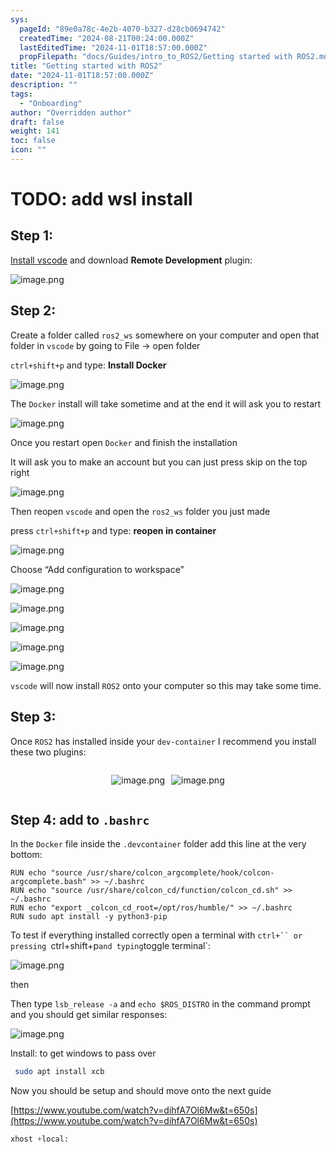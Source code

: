 ```yaml
---
sys:
  pageId: "89e0a78c-4e2b-4070-b327-d28cb0694742"
  createdTime: "2024-08-21T00:24:00.000Z"
  lastEditedTime: "2024-11-01T18:57:00.000Z"
  propFilepath: "docs/Guides/intro_to_ROS2/Getting started with ROS2.md"
title: "Getting started with ROS2"
date: "2024-11-01T18:57:00.000Z"
description: ""
tags:
  - "Onboarding"
author: "Overridden author"
draft: false
weight: 141
toc: false
icon: ""
---
```


# TODO: add wsl install

## Step 1:

[Install vscode](https://code.visualstudio.com/download) and download **Remote Development** plugin:

![image.png](https://prod-files-secure.s3.us-west-2.amazonaws.com/d518164a-d88e-44d1-a4ee-3adb3bd8bce0/efb52993-1881-4a40-b95e-6f020334f022/image.png?X-Amz-Algorithm=AWS4-HMAC-SHA256&X-Amz-Content-Sha256=UNSIGNED-PAYLOAD&X-Amz-Credential=ASIAZI2LB466Y6AXRG6B%2F20250413%2Fus-west-2%2Fs3%2Faws4_request&X-Amz-Date=20250413T160856Z&X-Amz-Expires=3600&X-Amz-Security-Token=IQoJb3JpZ2luX2VjEHQaCXVzLXdlc3QtMiJHMEUCIQDJk%2BplW7Fa6XXtfV1ntJVD3aVAzznfwMbdcszdVaQGvgIgRD7jjlyONadr5duldbdga9PfRdxb7yIEbFAtPAfmB4EqiAQI7P%2F%2F%2F%2F%2F%2F%2F%2F%2F%2FARAAGgw2Mzc0MjMxODM4MDUiDKstAvEygjv0Z6Uk%2ByrcA%2FQ%2BRS7qAuZHAi0uGeNfG0XQpOcVQonJ5ykhqzng8oRvPHmEDoaFTRfKfophzepZyGpHqKAOmHARv7C4F1DsfXauRa3xPrbZ9sI3SD1ioDMOJo7h0yD5l4YJ70WHLply4xM1y%2BvzN1w3pTYhf3t65Nw%2FRUEay3qElTBFwv4iPINZOJ4KsNYXiMvP12O5KqZAy3qNE5gbuvIVjO9Kr9omohM%2F1jKnb%2BCJWiiXPF4nR%2FKBXiU%2BriLpVmLrX1mfzZnO35sXO1tcCCFIAOlctaTpwX89fUFJ58ZmqQedwwenCBags%2BB%2BO87Jc19mfdWkNa3FKn%2B8IThm08zJXcfOsBDohkyyEnshgjxdKdhgRQISOLMgGxk2holCMplWR8YPv33ni7Y1UkBqHRbdh%2BN22yJNQGpiAsQ4nk5oWZahMvC35WucxSB0CsN4c6AjWi1Z915doIBWnLgRlgwuvr8fCTLcV%2Be4epNLw8vm%2Fhc%2FT%2Bbls7cWT%2FPjUQNBfwyJb3s%2FMnDoLZIFPw2tk0FmIfDTErqvUAMjBCLMN0jk8RoxuZeovD8YBHrgL3nEDwDLdl2vq9L5cZJ3hP2GRcucwh4ckhoO%2FOyJYVz%2BPHFnBUAf%2F%2FyGWWOC9u6rMTN5YZZbLUc1MJa97r8GOqUBEQnLNP%2F0dvzy1ujR5cLvuITu%2FrPDWH%2Batq40aQyLLEgc3rF99PXNppA9s3v%2BvgBYxoHUmvFsQDjISpK9OnhsrS%2BDPnDqXfaRiTrlCucVYweKCrRHmlu9j8JuKUmOS9D0Dtdi1jMbfpw7BeHTYzA%2BUH9kcWkBWnm7HiXwAHvr6dAWngWgBuxzKEIhcBi8F%2FuwrV58NjuxF4hSUjUVIf0bgyn%2ByVKw&X-Amz-Signature=18c13bfa02bf11040908018da735faf08eeb1817f14d80054f62df4b0c8b1b6a&X-Amz-SignedHeaders=host&x-id=GetObject)

## Step 2:

Create a folder called `ros2_ws` somewhere on your computer and open that folder in `vscode` by going to File → open folder 

`ctrl+shift+p` and type: **Install Docker**

![image.png](https://prod-files-secure.s3.us-west-2.amazonaws.com/d518164a-d88e-44d1-a4ee-3adb3bd8bce0/2269dc0e-1cd5-47ff-bceb-c04ad9b2eab0/image.png?X-Amz-Algorithm=AWS4-HMAC-SHA256&X-Amz-Content-Sha256=UNSIGNED-PAYLOAD&X-Amz-Credential=ASIAZI2LB466Y6AXRG6B%2F20250413%2Fus-west-2%2Fs3%2Faws4_request&X-Amz-Date=20250413T160856Z&X-Amz-Expires=3600&X-Amz-Security-Token=IQoJb3JpZ2luX2VjEHQaCXVzLXdlc3QtMiJHMEUCIQDJk%2BplW7Fa6XXtfV1ntJVD3aVAzznfwMbdcszdVaQGvgIgRD7jjlyONadr5duldbdga9PfRdxb7yIEbFAtPAfmB4EqiAQI7P%2F%2F%2F%2F%2F%2F%2F%2F%2F%2FARAAGgw2Mzc0MjMxODM4MDUiDKstAvEygjv0Z6Uk%2ByrcA%2FQ%2BRS7qAuZHAi0uGeNfG0XQpOcVQonJ5ykhqzng8oRvPHmEDoaFTRfKfophzepZyGpHqKAOmHARv7C4F1DsfXauRa3xPrbZ9sI3SD1ioDMOJo7h0yD5l4YJ70WHLply4xM1y%2BvzN1w3pTYhf3t65Nw%2FRUEay3qElTBFwv4iPINZOJ4KsNYXiMvP12O5KqZAy3qNE5gbuvIVjO9Kr9omohM%2F1jKnb%2BCJWiiXPF4nR%2FKBXiU%2BriLpVmLrX1mfzZnO35sXO1tcCCFIAOlctaTpwX89fUFJ58ZmqQedwwenCBags%2BB%2BO87Jc19mfdWkNa3FKn%2B8IThm08zJXcfOsBDohkyyEnshgjxdKdhgRQISOLMgGxk2holCMplWR8YPv33ni7Y1UkBqHRbdh%2BN22yJNQGpiAsQ4nk5oWZahMvC35WucxSB0CsN4c6AjWi1Z915doIBWnLgRlgwuvr8fCTLcV%2Be4epNLw8vm%2Fhc%2FT%2Bbls7cWT%2FPjUQNBfwyJb3s%2FMnDoLZIFPw2tk0FmIfDTErqvUAMjBCLMN0jk8RoxuZeovD8YBHrgL3nEDwDLdl2vq9L5cZJ3hP2GRcucwh4ckhoO%2FOyJYVz%2BPHFnBUAf%2F%2FyGWWOC9u6rMTN5YZZbLUc1MJa97r8GOqUBEQnLNP%2F0dvzy1ujR5cLvuITu%2FrPDWH%2Batq40aQyLLEgc3rF99PXNppA9s3v%2BvgBYxoHUmvFsQDjISpK9OnhsrS%2BDPnDqXfaRiTrlCucVYweKCrRHmlu9j8JuKUmOS9D0Dtdi1jMbfpw7BeHTYzA%2BUH9kcWkBWnm7HiXwAHvr6dAWngWgBuxzKEIhcBi8F%2FuwrV58NjuxF4hSUjUVIf0bgyn%2ByVKw&X-Amz-Signature=7ea3295a551b2993db31d790b5f399cca613c209181f09b0798612dc1d0e709f&X-Amz-SignedHeaders=host&x-id=GetObject)

The `Docker` install will take sometime and at the end it will ask you to restart

![image.png](https://prod-files-secure.s3.us-west-2.amazonaws.com/d518164a-d88e-44d1-a4ee-3adb3bd8bce0/ed233f78-be33-4b1f-b89c-9c346c0e961e/image.png?X-Amz-Algorithm=AWS4-HMAC-SHA256&X-Amz-Content-Sha256=UNSIGNED-PAYLOAD&X-Amz-Credential=ASIAZI2LB466Y6AXRG6B%2F20250413%2Fus-west-2%2Fs3%2Faws4_request&X-Amz-Date=20250413T160856Z&X-Amz-Expires=3600&X-Amz-Security-Token=IQoJb3JpZ2luX2VjEHQaCXVzLXdlc3QtMiJHMEUCIQDJk%2BplW7Fa6XXtfV1ntJVD3aVAzznfwMbdcszdVaQGvgIgRD7jjlyONadr5duldbdga9PfRdxb7yIEbFAtPAfmB4EqiAQI7P%2F%2F%2F%2F%2F%2F%2F%2F%2F%2FARAAGgw2Mzc0MjMxODM4MDUiDKstAvEygjv0Z6Uk%2ByrcA%2FQ%2BRS7qAuZHAi0uGeNfG0XQpOcVQonJ5ykhqzng8oRvPHmEDoaFTRfKfophzepZyGpHqKAOmHARv7C4F1DsfXauRa3xPrbZ9sI3SD1ioDMOJo7h0yD5l4YJ70WHLply4xM1y%2BvzN1w3pTYhf3t65Nw%2FRUEay3qElTBFwv4iPINZOJ4KsNYXiMvP12O5KqZAy3qNE5gbuvIVjO9Kr9omohM%2F1jKnb%2BCJWiiXPF4nR%2FKBXiU%2BriLpVmLrX1mfzZnO35sXO1tcCCFIAOlctaTpwX89fUFJ58ZmqQedwwenCBags%2BB%2BO87Jc19mfdWkNa3FKn%2B8IThm08zJXcfOsBDohkyyEnshgjxdKdhgRQISOLMgGxk2holCMplWR8YPv33ni7Y1UkBqHRbdh%2BN22yJNQGpiAsQ4nk5oWZahMvC35WucxSB0CsN4c6AjWi1Z915doIBWnLgRlgwuvr8fCTLcV%2Be4epNLw8vm%2Fhc%2FT%2Bbls7cWT%2FPjUQNBfwyJb3s%2FMnDoLZIFPw2tk0FmIfDTErqvUAMjBCLMN0jk8RoxuZeovD8YBHrgL3nEDwDLdl2vq9L5cZJ3hP2GRcucwh4ckhoO%2FOyJYVz%2BPHFnBUAf%2F%2FyGWWOC9u6rMTN5YZZbLUc1MJa97r8GOqUBEQnLNP%2F0dvzy1ujR5cLvuITu%2FrPDWH%2Batq40aQyLLEgc3rF99PXNppA9s3v%2BvgBYxoHUmvFsQDjISpK9OnhsrS%2BDPnDqXfaRiTrlCucVYweKCrRHmlu9j8JuKUmOS9D0Dtdi1jMbfpw7BeHTYzA%2BUH9kcWkBWnm7HiXwAHvr6dAWngWgBuxzKEIhcBi8F%2FuwrV58NjuxF4hSUjUVIf0bgyn%2ByVKw&X-Amz-Signature=545ae3378986cb7da3c963711fa11b1771f968d0397675d68abc10c2a76327a7&X-Amz-SignedHeaders=host&x-id=GetObject)

Once you restart open `Docker` and finish the installation

It will ask you to make an account but you can just press skip on the top right

![image.png](https://prod-files-secure.s3.us-west-2.amazonaws.com/d518164a-d88e-44d1-a4ee-3adb3bd8bce0/21010ad9-1659-4fd9-9f59-9932a09b2a3d/image.png?X-Amz-Algorithm=AWS4-HMAC-SHA256&X-Amz-Content-Sha256=UNSIGNED-PAYLOAD&X-Amz-Credential=ASIAZI2LB466Y6AXRG6B%2F20250413%2Fus-west-2%2Fs3%2Faws4_request&X-Amz-Date=20250413T160856Z&X-Amz-Expires=3600&X-Amz-Security-Token=IQoJb3JpZ2luX2VjEHQaCXVzLXdlc3QtMiJHMEUCIQDJk%2BplW7Fa6XXtfV1ntJVD3aVAzznfwMbdcszdVaQGvgIgRD7jjlyONadr5duldbdga9PfRdxb7yIEbFAtPAfmB4EqiAQI7P%2F%2F%2F%2F%2F%2F%2F%2F%2F%2FARAAGgw2Mzc0MjMxODM4MDUiDKstAvEygjv0Z6Uk%2ByrcA%2FQ%2BRS7qAuZHAi0uGeNfG0XQpOcVQonJ5ykhqzng8oRvPHmEDoaFTRfKfophzepZyGpHqKAOmHARv7C4F1DsfXauRa3xPrbZ9sI3SD1ioDMOJo7h0yD5l4YJ70WHLply4xM1y%2BvzN1w3pTYhf3t65Nw%2FRUEay3qElTBFwv4iPINZOJ4KsNYXiMvP12O5KqZAy3qNE5gbuvIVjO9Kr9omohM%2F1jKnb%2BCJWiiXPF4nR%2FKBXiU%2BriLpVmLrX1mfzZnO35sXO1tcCCFIAOlctaTpwX89fUFJ58ZmqQedwwenCBags%2BB%2BO87Jc19mfdWkNa3FKn%2B8IThm08zJXcfOsBDohkyyEnshgjxdKdhgRQISOLMgGxk2holCMplWR8YPv33ni7Y1UkBqHRbdh%2BN22yJNQGpiAsQ4nk5oWZahMvC35WucxSB0CsN4c6AjWi1Z915doIBWnLgRlgwuvr8fCTLcV%2Be4epNLw8vm%2Fhc%2FT%2Bbls7cWT%2FPjUQNBfwyJb3s%2FMnDoLZIFPw2tk0FmIfDTErqvUAMjBCLMN0jk8RoxuZeovD8YBHrgL3nEDwDLdl2vq9L5cZJ3hP2GRcucwh4ckhoO%2FOyJYVz%2BPHFnBUAf%2F%2FyGWWOC9u6rMTN5YZZbLUc1MJa97r8GOqUBEQnLNP%2F0dvzy1ujR5cLvuITu%2FrPDWH%2Batq40aQyLLEgc3rF99PXNppA9s3v%2BvgBYxoHUmvFsQDjISpK9OnhsrS%2BDPnDqXfaRiTrlCucVYweKCrRHmlu9j8JuKUmOS9D0Dtdi1jMbfpw7BeHTYzA%2BUH9kcWkBWnm7HiXwAHvr6dAWngWgBuxzKEIhcBi8F%2FuwrV58NjuxF4hSUjUVIf0bgyn%2ByVKw&X-Amz-Signature=cd11bacf9941ad061524c801aa4e3766491b22bb5e10f26fcd76884d007af217&X-Amz-SignedHeaders=host&x-id=GetObject)

Then reopen `vscode` and open the `ros2_ws` folder you just made

press `ctrl+shift+p` and type: **reopen in container**

![image.png](https://prod-files-secure.s3.us-west-2.amazonaws.com/d518164a-d88e-44d1-a4ee-3adb3bd8bce0/4e93b8c2-41ad-488c-8095-c74205196118/image.png?X-Amz-Algorithm=AWS4-HMAC-SHA256&X-Amz-Content-Sha256=UNSIGNED-PAYLOAD&X-Amz-Credential=ASIAZI2LB466Y6AXRG6B%2F20250413%2Fus-west-2%2Fs3%2Faws4_request&X-Amz-Date=20250413T160856Z&X-Amz-Expires=3600&X-Amz-Security-Token=IQoJb3JpZ2luX2VjEHQaCXVzLXdlc3QtMiJHMEUCIQDJk%2BplW7Fa6XXtfV1ntJVD3aVAzznfwMbdcszdVaQGvgIgRD7jjlyONadr5duldbdga9PfRdxb7yIEbFAtPAfmB4EqiAQI7P%2F%2F%2F%2F%2F%2F%2F%2F%2F%2FARAAGgw2Mzc0MjMxODM4MDUiDKstAvEygjv0Z6Uk%2ByrcA%2FQ%2BRS7qAuZHAi0uGeNfG0XQpOcVQonJ5ykhqzng8oRvPHmEDoaFTRfKfophzepZyGpHqKAOmHARv7C4F1DsfXauRa3xPrbZ9sI3SD1ioDMOJo7h0yD5l4YJ70WHLply4xM1y%2BvzN1w3pTYhf3t65Nw%2FRUEay3qElTBFwv4iPINZOJ4KsNYXiMvP12O5KqZAy3qNE5gbuvIVjO9Kr9omohM%2F1jKnb%2BCJWiiXPF4nR%2FKBXiU%2BriLpVmLrX1mfzZnO35sXO1tcCCFIAOlctaTpwX89fUFJ58ZmqQedwwenCBags%2BB%2BO87Jc19mfdWkNa3FKn%2B8IThm08zJXcfOsBDohkyyEnshgjxdKdhgRQISOLMgGxk2holCMplWR8YPv33ni7Y1UkBqHRbdh%2BN22yJNQGpiAsQ4nk5oWZahMvC35WucxSB0CsN4c6AjWi1Z915doIBWnLgRlgwuvr8fCTLcV%2Be4epNLw8vm%2Fhc%2FT%2Bbls7cWT%2FPjUQNBfwyJb3s%2FMnDoLZIFPw2tk0FmIfDTErqvUAMjBCLMN0jk8RoxuZeovD8YBHrgL3nEDwDLdl2vq9L5cZJ3hP2GRcucwh4ckhoO%2FOyJYVz%2BPHFnBUAf%2F%2FyGWWOC9u6rMTN5YZZbLUc1MJa97r8GOqUBEQnLNP%2F0dvzy1ujR5cLvuITu%2FrPDWH%2Batq40aQyLLEgc3rF99PXNppA9s3v%2BvgBYxoHUmvFsQDjISpK9OnhsrS%2BDPnDqXfaRiTrlCucVYweKCrRHmlu9j8JuKUmOS9D0Dtdi1jMbfpw7BeHTYzA%2BUH9kcWkBWnm7HiXwAHvr6dAWngWgBuxzKEIhcBi8F%2FuwrV58NjuxF4hSUjUVIf0bgyn%2ByVKw&X-Amz-Signature=89fd539b23f9b4a25aeb1dfe577a388a200d22e26d241d6d63ceb475e6f92a0b&X-Amz-SignedHeaders=host&x-id=GetObject)

Choose “Add configuration to workspace”

![image.png](https://prod-files-secure.s3.us-west-2.amazonaws.com/d518164a-d88e-44d1-a4ee-3adb3bd8bce0/9560b282-5060-4989-ba37-97e7b2c22476/image.png?X-Amz-Algorithm=AWS4-HMAC-SHA256&X-Amz-Content-Sha256=UNSIGNED-PAYLOAD&X-Amz-Credential=ASIAZI2LB466Y6AXRG6B%2F20250413%2Fus-west-2%2Fs3%2Faws4_request&X-Amz-Date=20250413T160856Z&X-Amz-Expires=3600&X-Amz-Security-Token=IQoJb3JpZ2luX2VjEHQaCXVzLXdlc3QtMiJHMEUCIQDJk%2BplW7Fa6XXtfV1ntJVD3aVAzznfwMbdcszdVaQGvgIgRD7jjlyONadr5duldbdga9PfRdxb7yIEbFAtPAfmB4EqiAQI7P%2F%2F%2F%2F%2F%2F%2F%2F%2F%2FARAAGgw2Mzc0MjMxODM4MDUiDKstAvEygjv0Z6Uk%2ByrcA%2FQ%2BRS7qAuZHAi0uGeNfG0XQpOcVQonJ5ykhqzng8oRvPHmEDoaFTRfKfophzepZyGpHqKAOmHARv7C4F1DsfXauRa3xPrbZ9sI3SD1ioDMOJo7h0yD5l4YJ70WHLply4xM1y%2BvzN1w3pTYhf3t65Nw%2FRUEay3qElTBFwv4iPINZOJ4KsNYXiMvP12O5KqZAy3qNE5gbuvIVjO9Kr9omohM%2F1jKnb%2BCJWiiXPF4nR%2FKBXiU%2BriLpVmLrX1mfzZnO35sXO1tcCCFIAOlctaTpwX89fUFJ58ZmqQedwwenCBags%2BB%2BO87Jc19mfdWkNa3FKn%2B8IThm08zJXcfOsBDohkyyEnshgjxdKdhgRQISOLMgGxk2holCMplWR8YPv33ni7Y1UkBqHRbdh%2BN22yJNQGpiAsQ4nk5oWZahMvC35WucxSB0CsN4c6AjWi1Z915doIBWnLgRlgwuvr8fCTLcV%2Be4epNLw8vm%2Fhc%2FT%2Bbls7cWT%2FPjUQNBfwyJb3s%2FMnDoLZIFPw2tk0FmIfDTErqvUAMjBCLMN0jk8RoxuZeovD8YBHrgL3nEDwDLdl2vq9L5cZJ3hP2GRcucwh4ckhoO%2FOyJYVz%2BPHFnBUAf%2F%2FyGWWOC9u6rMTN5YZZbLUc1MJa97r8GOqUBEQnLNP%2F0dvzy1ujR5cLvuITu%2FrPDWH%2Batq40aQyLLEgc3rF99PXNppA9s3v%2BvgBYxoHUmvFsQDjISpK9OnhsrS%2BDPnDqXfaRiTrlCucVYweKCrRHmlu9j8JuKUmOS9D0Dtdi1jMbfpw7BeHTYzA%2BUH9kcWkBWnm7HiXwAHvr6dAWngWgBuxzKEIhcBi8F%2FuwrV58NjuxF4hSUjUVIf0bgyn%2ByVKw&X-Amz-Signature=3fe013373d43a59455054a44457d234abb156260d14460b8e143fae7312e21db&X-Amz-SignedHeaders=host&x-id=GetObject)

![image.png](https://prod-files-secure.s3.us-west-2.amazonaws.com/d518164a-d88e-44d1-a4ee-3adb3bd8bce0/2ee63f81-886b-48e8-a553-dc6e5eac99e4/image.png?X-Amz-Algorithm=AWS4-HMAC-SHA256&X-Amz-Content-Sha256=UNSIGNED-PAYLOAD&X-Amz-Credential=ASIAZI2LB466Y6AXRG6B%2F20250413%2Fus-west-2%2Fs3%2Faws4_request&X-Amz-Date=20250413T160856Z&X-Amz-Expires=3600&X-Amz-Security-Token=IQoJb3JpZ2luX2VjEHQaCXVzLXdlc3QtMiJHMEUCIQDJk%2BplW7Fa6XXtfV1ntJVD3aVAzznfwMbdcszdVaQGvgIgRD7jjlyONadr5duldbdga9PfRdxb7yIEbFAtPAfmB4EqiAQI7P%2F%2F%2F%2F%2F%2F%2F%2F%2F%2FARAAGgw2Mzc0MjMxODM4MDUiDKstAvEygjv0Z6Uk%2ByrcA%2FQ%2BRS7qAuZHAi0uGeNfG0XQpOcVQonJ5ykhqzng8oRvPHmEDoaFTRfKfophzepZyGpHqKAOmHARv7C4F1DsfXauRa3xPrbZ9sI3SD1ioDMOJo7h0yD5l4YJ70WHLply4xM1y%2BvzN1w3pTYhf3t65Nw%2FRUEay3qElTBFwv4iPINZOJ4KsNYXiMvP12O5KqZAy3qNE5gbuvIVjO9Kr9omohM%2F1jKnb%2BCJWiiXPF4nR%2FKBXiU%2BriLpVmLrX1mfzZnO35sXO1tcCCFIAOlctaTpwX89fUFJ58ZmqQedwwenCBags%2BB%2BO87Jc19mfdWkNa3FKn%2B8IThm08zJXcfOsBDohkyyEnshgjxdKdhgRQISOLMgGxk2holCMplWR8YPv33ni7Y1UkBqHRbdh%2BN22yJNQGpiAsQ4nk5oWZahMvC35WucxSB0CsN4c6AjWi1Z915doIBWnLgRlgwuvr8fCTLcV%2Be4epNLw8vm%2Fhc%2FT%2Bbls7cWT%2FPjUQNBfwyJb3s%2FMnDoLZIFPw2tk0FmIfDTErqvUAMjBCLMN0jk8RoxuZeovD8YBHrgL3nEDwDLdl2vq9L5cZJ3hP2GRcucwh4ckhoO%2FOyJYVz%2BPHFnBUAf%2F%2FyGWWOC9u6rMTN5YZZbLUc1MJa97r8GOqUBEQnLNP%2F0dvzy1ujR5cLvuITu%2FrPDWH%2Batq40aQyLLEgc3rF99PXNppA9s3v%2BvgBYxoHUmvFsQDjISpK9OnhsrS%2BDPnDqXfaRiTrlCucVYweKCrRHmlu9j8JuKUmOS9D0Dtdi1jMbfpw7BeHTYzA%2BUH9kcWkBWnm7HiXwAHvr6dAWngWgBuxzKEIhcBi8F%2FuwrV58NjuxF4hSUjUVIf0bgyn%2ByVKw&X-Amz-Signature=976f75468811dc7ee7c13939b8a7717c3ac33ebe585a1ddb709f23c6b048c227&X-Amz-SignedHeaders=host&x-id=GetObject)

![image.png](https://prod-files-secure.s3.us-west-2.amazonaws.com/d518164a-d88e-44d1-a4ee-3adb3bd8bce0/ae1580b2-b048-407e-aed9-b584224a7a04/image.png?X-Amz-Algorithm=AWS4-HMAC-SHA256&X-Amz-Content-Sha256=UNSIGNED-PAYLOAD&X-Amz-Credential=ASIAZI2LB466Y6AXRG6B%2F20250413%2Fus-west-2%2Fs3%2Faws4_request&X-Amz-Date=20250413T160856Z&X-Amz-Expires=3600&X-Amz-Security-Token=IQoJb3JpZ2luX2VjEHQaCXVzLXdlc3QtMiJHMEUCIQDJk%2BplW7Fa6XXtfV1ntJVD3aVAzznfwMbdcszdVaQGvgIgRD7jjlyONadr5duldbdga9PfRdxb7yIEbFAtPAfmB4EqiAQI7P%2F%2F%2F%2F%2F%2F%2F%2F%2F%2FARAAGgw2Mzc0MjMxODM4MDUiDKstAvEygjv0Z6Uk%2ByrcA%2FQ%2BRS7qAuZHAi0uGeNfG0XQpOcVQonJ5ykhqzng8oRvPHmEDoaFTRfKfophzepZyGpHqKAOmHARv7C4F1DsfXauRa3xPrbZ9sI3SD1ioDMOJo7h0yD5l4YJ70WHLply4xM1y%2BvzN1w3pTYhf3t65Nw%2FRUEay3qElTBFwv4iPINZOJ4KsNYXiMvP12O5KqZAy3qNE5gbuvIVjO9Kr9omohM%2F1jKnb%2BCJWiiXPF4nR%2FKBXiU%2BriLpVmLrX1mfzZnO35sXO1tcCCFIAOlctaTpwX89fUFJ58ZmqQedwwenCBags%2BB%2BO87Jc19mfdWkNa3FKn%2B8IThm08zJXcfOsBDohkyyEnshgjxdKdhgRQISOLMgGxk2holCMplWR8YPv33ni7Y1UkBqHRbdh%2BN22yJNQGpiAsQ4nk5oWZahMvC35WucxSB0CsN4c6AjWi1Z915doIBWnLgRlgwuvr8fCTLcV%2Be4epNLw8vm%2Fhc%2FT%2Bbls7cWT%2FPjUQNBfwyJb3s%2FMnDoLZIFPw2tk0FmIfDTErqvUAMjBCLMN0jk8RoxuZeovD8YBHrgL3nEDwDLdl2vq9L5cZJ3hP2GRcucwh4ckhoO%2FOyJYVz%2BPHFnBUAf%2F%2FyGWWOC9u6rMTN5YZZbLUc1MJa97r8GOqUBEQnLNP%2F0dvzy1ujR5cLvuITu%2FrPDWH%2Batq40aQyLLEgc3rF99PXNppA9s3v%2BvgBYxoHUmvFsQDjISpK9OnhsrS%2BDPnDqXfaRiTrlCucVYweKCrRHmlu9j8JuKUmOS9D0Dtdi1jMbfpw7BeHTYzA%2BUH9kcWkBWnm7HiXwAHvr6dAWngWgBuxzKEIhcBi8F%2FuwrV58NjuxF4hSUjUVIf0bgyn%2ByVKw&X-Amz-Signature=1de3e6797aa28f601ca01bdf554c5e21d8cd4cdf91fc78c59585463486d61c85&X-Amz-SignedHeaders=host&x-id=GetObject)

![image.png](https://prod-files-secure.s3.us-west-2.amazonaws.com/d518164a-d88e-44d1-a4ee-3adb3bd8bce0/53255b28-f75e-430f-b9e3-c0ac8577e42b/image.png?X-Amz-Algorithm=AWS4-HMAC-SHA256&X-Amz-Content-Sha256=UNSIGNED-PAYLOAD&X-Amz-Credential=ASIAZI2LB466Y6AXRG6B%2F20250413%2Fus-west-2%2Fs3%2Faws4_request&X-Amz-Date=20250413T160856Z&X-Amz-Expires=3600&X-Amz-Security-Token=IQoJb3JpZ2luX2VjEHQaCXVzLXdlc3QtMiJHMEUCIQDJk%2BplW7Fa6XXtfV1ntJVD3aVAzznfwMbdcszdVaQGvgIgRD7jjlyONadr5duldbdga9PfRdxb7yIEbFAtPAfmB4EqiAQI7P%2F%2F%2F%2F%2F%2F%2F%2F%2F%2FARAAGgw2Mzc0MjMxODM4MDUiDKstAvEygjv0Z6Uk%2ByrcA%2FQ%2BRS7qAuZHAi0uGeNfG0XQpOcVQonJ5ykhqzng8oRvPHmEDoaFTRfKfophzepZyGpHqKAOmHARv7C4F1DsfXauRa3xPrbZ9sI3SD1ioDMOJo7h0yD5l4YJ70WHLply4xM1y%2BvzN1w3pTYhf3t65Nw%2FRUEay3qElTBFwv4iPINZOJ4KsNYXiMvP12O5KqZAy3qNE5gbuvIVjO9Kr9omohM%2F1jKnb%2BCJWiiXPF4nR%2FKBXiU%2BriLpVmLrX1mfzZnO35sXO1tcCCFIAOlctaTpwX89fUFJ58ZmqQedwwenCBags%2BB%2BO87Jc19mfdWkNa3FKn%2B8IThm08zJXcfOsBDohkyyEnshgjxdKdhgRQISOLMgGxk2holCMplWR8YPv33ni7Y1UkBqHRbdh%2BN22yJNQGpiAsQ4nk5oWZahMvC35WucxSB0CsN4c6AjWi1Z915doIBWnLgRlgwuvr8fCTLcV%2Be4epNLw8vm%2Fhc%2FT%2Bbls7cWT%2FPjUQNBfwyJb3s%2FMnDoLZIFPw2tk0FmIfDTErqvUAMjBCLMN0jk8RoxuZeovD8YBHrgL3nEDwDLdl2vq9L5cZJ3hP2GRcucwh4ckhoO%2FOyJYVz%2BPHFnBUAf%2F%2FyGWWOC9u6rMTN5YZZbLUc1MJa97r8GOqUBEQnLNP%2F0dvzy1ujR5cLvuITu%2FrPDWH%2Batq40aQyLLEgc3rF99PXNppA9s3v%2BvgBYxoHUmvFsQDjISpK9OnhsrS%2BDPnDqXfaRiTrlCucVYweKCrRHmlu9j8JuKUmOS9D0Dtdi1jMbfpw7BeHTYzA%2BUH9kcWkBWnm7HiXwAHvr6dAWngWgBuxzKEIhcBi8F%2FuwrV58NjuxF4hSUjUVIf0bgyn%2ByVKw&X-Amz-Signature=a260afb8faeb468042f292e68b93083229e411f39b894e54807409647bb472cf&X-Amz-SignedHeaders=host&x-id=GetObject)

![image.png](https://prod-files-secure.s3.us-west-2.amazonaws.com/d518164a-d88e-44d1-a4ee-3adb3bd8bce0/7c562767-5af9-4ffb-97d1-327bcdf4ee00/image.png?X-Amz-Algorithm=AWS4-HMAC-SHA256&X-Amz-Content-Sha256=UNSIGNED-PAYLOAD&X-Amz-Credential=ASIAZI2LB466Y6AXRG6B%2F20250413%2Fus-west-2%2Fs3%2Faws4_request&X-Amz-Date=20250413T160856Z&X-Amz-Expires=3600&X-Amz-Security-Token=IQoJb3JpZ2luX2VjEHQaCXVzLXdlc3QtMiJHMEUCIQDJk%2BplW7Fa6XXtfV1ntJVD3aVAzznfwMbdcszdVaQGvgIgRD7jjlyONadr5duldbdga9PfRdxb7yIEbFAtPAfmB4EqiAQI7P%2F%2F%2F%2F%2F%2F%2F%2F%2F%2FARAAGgw2Mzc0MjMxODM4MDUiDKstAvEygjv0Z6Uk%2ByrcA%2FQ%2BRS7qAuZHAi0uGeNfG0XQpOcVQonJ5ykhqzng8oRvPHmEDoaFTRfKfophzepZyGpHqKAOmHARv7C4F1DsfXauRa3xPrbZ9sI3SD1ioDMOJo7h0yD5l4YJ70WHLply4xM1y%2BvzN1w3pTYhf3t65Nw%2FRUEay3qElTBFwv4iPINZOJ4KsNYXiMvP12O5KqZAy3qNE5gbuvIVjO9Kr9omohM%2F1jKnb%2BCJWiiXPF4nR%2FKBXiU%2BriLpVmLrX1mfzZnO35sXO1tcCCFIAOlctaTpwX89fUFJ58ZmqQedwwenCBags%2BB%2BO87Jc19mfdWkNa3FKn%2B8IThm08zJXcfOsBDohkyyEnshgjxdKdhgRQISOLMgGxk2holCMplWR8YPv33ni7Y1UkBqHRbdh%2BN22yJNQGpiAsQ4nk5oWZahMvC35WucxSB0CsN4c6AjWi1Z915doIBWnLgRlgwuvr8fCTLcV%2Be4epNLw8vm%2Fhc%2FT%2Bbls7cWT%2FPjUQNBfwyJb3s%2FMnDoLZIFPw2tk0FmIfDTErqvUAMjBCLMN0jk8RoxuZeovD8YBHrgL3nEDwDLdl2vq9L5cZJ3hP2GRcucwh4ckhoO%2FOyJYVz%2BPHFnBUAf%2F%2FyGWWOC9u6rMTN5YZZbLUc1MJa97r8GOqUBEQnLNP%2F0dvzy1ujR5cLvuITu%2FrPDWH%2Batq40aQyLLEgc3rF99PXNppA9s3v%2BvgBYxoHUmvFsQDjISpK9OnhsrS%2BDPnDqXfaRiTrlCucVYweKCrRHmlu9j8JuKUmOS9D0Dtdi1jMbfpw7BeHTYzA%2BUH9kcWkBWnm7HiXwAHvr6dAWngWgBuxzKEIhcBi8F%2FuwrV58NjuxF4hSUjUVIf0bgyn%2ByVKw&X-Amz-Signature=f0e0218a89714a1dec795d1807a4972178fb48d29eb2de7c8fa1d7def611f252&X-Amz-SignedHeaders=host&x-id=GetObject)

`vscode` will now install `ROS2` onto your computer so this may take some time.

## Step 3:

Once `ROS2` has installed inside your `dev-container` I recommend you install these two plugins:

<div style="display: flex;flex-direction: row; column-gap:10px; max-width: 630px;justify-content: center;">
<div>

![image.png](https://prod-files-secure.s3.us-west-2.amazonaws.com/d518164a-d88e-44d1-a4ee-3adb3bd8bce0/3fc3d550-5a54-4ba1-ba6b-faa01cdb7369/image.png?X-Amz-Algorithm=AWS4-HMAC-SHA256&X-Amz-Content-Sha256=UNSIGNED-PAYLOAD&X-Amz-Credential=ASIAZI2LB466QZ3AY27K%2F20250413%2Fus-west-2%2Fs3%2Faws4_request&X-Amz-Date=20250413T160903Z&X-Amz-Expires=3600&X-Amz-Security-Token=IQoJb3JpZ2luX2VjEHUaCXVzLXdlc3QtMiJIMEYCIQCdY%2FllKt7N%2Byiu4xkJFu%2FDOfQB9JmSR3pE%2BSKY0GbwnAIhAKggir8uU5slPsLsnEpLGiQLzWfh6%2BInskipsWBaDaLsKogECO7%2F%2F%2F%2F%2F%2F%2F%2F%2F%2FwEQABoMNjM3NDIzMTgzODA1IgzPfWG%2B3fXUPykblXYq3AOYyiEkJClUyy5PZnq39nmoIKDdL1eVLsyL5wCZYz3yc0G8Zh3vJ3MleaFCF5wQdqd4K4QWZTuJ%2BGbRZnn%2BEPBAyfGiR1Fmbv%2BppMaCj3LwroOTw5zMPDeoKRONtTPi3gHafNlrukrepthRhqnIADL1Qr2FixoBxbYD2dmZeGuQCexRbVhUc8aTA1RtwcrZPTAslrgnUI5dbp3gfedLEQaA%2B4Ze1%2FOwcPW2bfUVfGxndtBPQ8ILQPnia2XfCPXzhulDFK8Q%2FHP6%2FnJSF2ZDBNEih44g9vDfOi9x5zPF1pI2280GYelafXygS7ulbGU02JEsG%2Fj%2FQMEBZKHuns4nXo9zUBrDFy12ucUgw1bqc08p64QyGsXHATiB6jlRHui5von6TlsKQ57pHx0Qa%2BcN1TEM%2Fv0SodorqFkTe8IWOkhaO9hvzRZB0AOzojmzXn%2F2HP63SmXS3xDNwTFx95mB38wVRBCsyu1VVPuIB5rRIVRwJCN4sF2UNbRVtS5%2BT1zIllUzwmUL12ovedJugUlxbjpq22ODu9%2Bi6wGlZ5IqYyifUFI8MFnvnUUbAK1TDBz6scaTYrR%2B4nkVGURwrBzl35ulFUwtpjHLoG6zcRDzQ9D6sQ1fANpiC%2BVG2L1l%2FzCb7u6%2FBjqkARuh%2FIHLcLaoD5CEjnnR5eBD%2ByGyuMRPdh7lTaDPurZZhffktVUQhsOn27CwH7s%2F7w8WV%2BzFu6UuIQZ1RwgP5N3inpPWwIdS0Gh6haTkNjeUGyjQNlLd8ueMTBuQ2Qzq%2BQdKNvEca0ChTFLLFYLnHbUuNypJP25DyMR3xuELnVGC77EyPvoE9g1j8AyQrSfkEofs%2BuaKzq%2FG%2FfDtd%2FsFpRmkuu%2Fi&X-Amz-Signature=79c5e3e093ffd2ab1e2b1311ae91cb0ce3aaf3be17af876bc950543440322bc4&X-Amz-SignedHeaders=host&x-id=GetObject)

</div>
<div>

![image.png](https://prod-files-secure.s3.us-west-2.amazonaws.com/d518164a-d88e-44d1-a4ee-3adb3bd8bce0/d994cc66-13c2-4093-a5a3-f84cf4601a82/image.png?X-Amz-Algorithm=AWS4-HMAC-SHA256&X-Amz-Content-Sha256=UNSIGNED-PAYLOAD&X-Amz-Credential=ASIAZI2LB4667EPUKHHR%2F20250413%2Fus-west-2%2Fs3%2Faws4_request&X-Amz-Date=20250413T160903Z&X-Amz-Expires=3600&X-Amz-Security-Token=IQoJb3JpZ2luX2VjEHQaCXVzLXdlc3QtMiJGMEQCICZfF2gKk2jha0z5h84ETqQZiyehAj%2Bi5FBUyPB5zSH7AiBIL6J%2BgF6EpScxwwD8rN2RUQfcWtvpC14PwQ2EktvkyCqIBAjs%2F%2F%2F%2F%2F%2F%2F%2F%2F%2F8BEAAaDDYzNzQyMzE4MzgwNSIMeUaaXKyaO7pVIDZDKtwDOqhcMtY65f2NG%2B8Yg0lclrGujcL0QbbsGWrJeGCzgr1LEhK5ApL7m4iA7BISotT%2BPbE1mQolaU8S1wCrKyn60onQ28a9X%2FmehV1blvOd2NCMxC4Y%2BNnVSULfuXS%2FvUavt8mICMUiiz4SWSmPs1uC5kSCB1AMGXlrhubo9zdWoAWoohFjTcPxzojLcZJHbMFu2FxJL5WN0W22abREizkyNarB8NNO7voFERtAvJnfNLMzyIWDD9FqZSl0BRnZ9q9qCCBrXqaqHCUID0ARC45FB4L9cmQ2%2BhFW0DWIPTckzSQu383edZcoxk%2FXebL%2FsFJmmRWJaH2%2BmojyMubdr2%2BKLSreie2t8SOGiiB11UlxkANTrX75CtBIgSAr7QFUyeEXIwGlc1CvNJ6cRpkKleD%2FsV957eznu78qVNLS%2BHwWUMfiU%2FQsn98g41ArM%2Bvdt0QhfKRs8S1WPsNN6KROoQI37QP9PhgFp5sQEXLlcjgv1eVkCp16qMM1r83CdtiEN%2FDb051l0y6L3v62qEgIVkD2nVzLaVNs8fAwhlI7ly8RSEFdAh5HWE%2FMtKvR6AvIiMU%2BRkeZg4KzQYmpHzOMasonco1WDN9U2PHCtMxFbNTysaqm0kR8j%2B%2Fg1sgqwc8wkb7uvwY6pgGT1aXOqZT%2FOxQ3Zv%2FLmZ2Y7dXrg3SlxyWGUijWX143IRvetsmuClqScMQ9yE%2BVGCw37%2BLXqSOoaAfw7%2B7ZsBWtEx%2FhAVq5qvjb%2BRwWqpCh2TpEE4XojdhwLjXhirT%2FSsPeWJL%2B4carmFQ9ZzNxfWVFaKvZ4Krm7xDpvOJMD8UkVENd7u%2F38c57K9UZLGORHPUo%2BscolX1eNUGkS%2B3RCyJxgf7vGBRC&X-Amz-Signature=5f307dae85bfb1b09425041fe3a8af3334a2f2cd521c5ec4ff83539e32d62ed0&X-Amz-SignedHeaders=host&x-id=GetObject)

</div>
</div>

## Step 4: add to `.bashrc`

In the `Docker` file inside the `.devcontainer` folder add this line at the very bottom: 

```docker
RUN echo "source /usr/share/colcon_argcomplete/hook/colcon-argcomplete.bash" >> ~/.bashrc
RUN echo "source /usr/share/colcon_cd/function/colcon_cd.sh" >> ~/.bashrc
RUN echo "export _colcon_cd_root=/opt/ros/humble/" >> ~/.bashrc
RUN sudo apt install -y python3-pip 
```

To test if everything installed correctly open a terminal with `ctrl+`` or pressing `ctrl+shift+p` and typing `toggle terminal`:

![image.png](https://prod-files-secure.s3.us-west-2.amazonaws.com/d518164a-d88e-44d1-a4ee-3adb3bd8bce0/6a4943d8-b04e-4c02-9a58-775f3384d1a5/image.png?X-Amz-Algorithm=AWS4-HMAC-SHA256&X-Amz-Content-Sha256=UNSIGNED-PAYLOAD&X-Amz-Credential=ASIAZI2LB466Y6AXRG6B%2F20250413%2Fus-west-2%2Fs3%2Faws4_request&X-Amz-Date=20250413T160856Z&X-Amz-Expires=3600&X-Amz-Security-Token=IQoJb3JpZ2luX2VjEHQaCXVzLXdlc3QtMiJHMEUCIQDJk%2BplW7Fa6XXtfV1ntJVD3aVAzznfwMbdcszdVaQGvgIgRD7jjlyONadr5duldbdga9PfRdxb7yIEbFAtPAfmB4EqiAQI7P%2F%2F%2F%2F%2F%2F%2F%2F%2F%2FARAAGgw2Mzc0MjMxODM4MDUiDKstAvEygjv0Z6Uk%2ByrcA%2FQ%2BRS7qAuZHAi0uGeNfG0XQpOcVQonJ5ykhqzng8oRvPHmEDoaFTRfKfophzepZyGpHqKAOmHARv7C4F1DsfXauRa3xPrbZ9sI3SD1ioDMOJo7h0yD5l4YJ70WHLply4xM1y%2BvzN1w3pTYhf3t65Nw%2FRUEay3qElTBFwv4iPINZOJ4KsNYXiMvP12O5KqZAy3qNE5gbuvIVjO9Kr9omohM%2F1jKnb%2BCJWiiXPF4nR%2FKBXiU%2BriLpVmLrX1mfzZnO35sXO1tcCCFIAOlctaTpwX89fUFJ58ZmqQedwwenCBags%2BB%2BO87Jc19mfdWkNa3FKn%2B8IThm08zJXcfOsBDohkyyEnshgjxdKdhgRQISOLMgGxk2holCMplWR8YPv33ni7Y1UkBqHRbdh%2BN22yJNQGpiAsQ4nk5oWZahMvC35WucxSB0CsN4c6AjWi1Z915doIBWnLgRlgwuvr8fCTLcV%2Be4epNLw8vm%2Fhc%2FT%2Bbls7cWT%2FPjUQNBfwyJb3s%2FMnDoLZIFPw2tk0FmIfDTErqvUAMjBCLMN0jk8RoxuZeovD8YBHrgL3nEDwDLdl2vq9L5cZJ3hP2GRcucwh4ckhoO%2FOyJYVz%2BPHFnBUAf%2F%2FyGWWOC9u6rMTN5YZZbLUc1MJa97r8GOqUBEQnLNP%2F0dvzy1ujR5cLvuITu%2FrPDWH%2Batq40aQyLLEgc3rF99PXNppA9s3v%2BvgBYxoHUmvFsQDjISpK9OnhsrS%2BDPnDqXfaRiTrlCucVYweKCrRHmlu9j8JuKUmOS9D0Dtdi1jMbfpw7BeHTYzA%2BUH9kcWkBWnm7HiXwAHvr6dAWngWgBuxzKEIhcBi8F%2FuwrV58NjuxF4hSUjUVIf0bgyn%2ByVKw&X-Amz-Signature=a25ea420dfe77e00aec6fe7f3aafc9be9c72e8245d7d6d95216e10d041c38af4&X-Amz-SignedHeaders=host&x-id=GetObject)

then 

Then type `lsb_release -a` and `echo $ROS_DISTRO` in the command prompt and you should get similar responses:

![image.png](https://prod-files-secure.s3.us-west-2.amazonaws.com/d518164a-d88e-44d1-a4ee-3adb3bd8bce0/3e635dec-a805-4e85-8b9e-d000e5b71a4e/image.png?X-Amz-Algorithm=AWS4-HMAC-SHA256&X-Amz-Content-Sha256=UNSIGNED-PAYLOAD&X-Amz-Credential=ASIAZI2LB466Y6AXRG6B%2F20250413%2Fus-west-2%2Fs3%2Faws4_request&X-Amz-Date=20250413T160856Z&X-Amz-Expires=3600&X-Amz-Security-Token=IQoJb3JpZ2luX2VjEHQaCXVzLXdlc3QtMiJHMEUCIQDJk%2BplW7Fa6XXtfV1ntJVD3aVAzznfwMbdcszdVaQGvgIgRD7jjlyONadr5duldbdga9PfRdxb7yIEbFAtPAfmB4EqiAQI7P%2F%2F%2F%2F%2F%2F%2F%2F%2F%2FARAAGgw2Mzc0MjMxODM4MDUiDKstAvEygjv0Z6Uk%2ByrcA%2FQ%2BRS7qAuZHAi0uGeNfG0XQpOcVQonJ5ykhqzng8oRvPHmEDoaFTRfKfophzepZyGpHqKAOmHARv7C4F1DsfXauRa3xPrbZ9sI3SD1ioDMOJo7h0yD5l4YJ70WHLply4xM1y%2BvzN1w3pTYhf3t65Nw%2FRUEay3qElTBFwv4iPINZOJ4KsNYXiMvP12O5KqZAy3qNE5gbuvIVjO9Kr9omohM%2F1jKnb%2BCJWiiXPF4nR%2FKBXiU%2BriLpVmLrX1mfzZnO35sXO1tcCCFIAOlctaTpwX89fUFJ58ZmqQedwwenCBags%2BB%2BO87Jc19mfdWkNa3FKn%2B8IThm08zJXcfOsBDohkyyEnshgjxdKdhgRQISOLMgGxk2holCMplWR8YPv33ni7Y1UkBqHRbdh%2BN22yJNQGpiAsQ4nk5oWZahMvC35WucxSB0CsN4c6AjWi1Z915doIBWnLgRlgwuvr8fCTLcV%2Be4epNLw8vm%2Fhc%2FT%2Bbls7cWT%2FPjUQNBfwyJb3s%2FMnDoLZIFPw2tk0FmIfDTErqvUAMjBCLMN0jk8RoxuZeovD8YBHrgL3nEDwDLdl2vq9L5cZJ3hP2GRcucwh4ckhoO%2FOyJYVz%2BPHFnBUAf%2F%2FyGWWOC9u6rMTN5YZZbLUc1MJa97r8GOqUBEQnLNP%2F0dvzy1ujR5cLvuITu%2FrPDWH%2Batq40aQyLLEgc3rF99PXNppA9s3v%2BvgBYxoHUmvFsQDjISpK9OnhsrS%2BDPnDqXfaRiTrlCucVYweKCrRHmlu9j8JuKUmOS9D0Dtdi1jMbfpw7BeHTYzA%2BUH9kcWkBWnm7HiXwAHvr6dAWngWgBuxzKEIhcBi8F%2FuwrV58NjuxF4hSUjUVIf0bgyn%2ByVKw&X-Amz-Signature=2c64faa5680990c7812d2d6c1ac81f3521b5ef56c6a49a2996d8b581ba4a5f01&X-Amz-SignedHeaders=host&x-id=GetObject)

Install:  to get windows to pass over

```bash
 sudo apt install xcb
```

Now you should be setup and should move onto the next guide 

[https://www.youtube.com/watch?v=dihfA7Ol6Mw&t=650s](https://www.youtube.com/watch?v=dihfA7Ol6Mw&t=650s)

```python
xhost +local:
```
